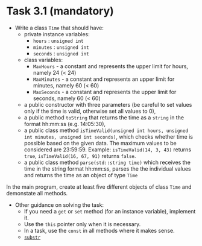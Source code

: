 # Task 3.1 (mandatory)

* Write a class `Time` that should have:
    * private instance variables:
        * `hours` : `unsigned int`
        * `minutes` : `unsigned int`
        * `seconds` : `unsigned int`
    * class variables:
        * `MaxHours` - a constant and represents the upper limit for hours, namely 24 (< 24)
        * `MaxMinutes` - a constant and represents an upper limit for minutes, namely 60 (< 60)
        * `MaxSeconds` - a constant and represents the upper limit for seconds, namely 60 (< 60)
    * a public constructor with three parameters (be careful to set values only if the time is valid, otherwise set
      all values to 0),
    * a public method `toString` that returns the time as a `string` in the format hh:mm:ss (e.g. 14:05:30),
    * a public class method `isTimeValid(unsigned int hours, unsigned int minutes, unsigned int seconds)`, which checks whether
      time is possible based on the given data. The maximum values to be considered are 23:59:59. Example: `isTimeValid(14, 3, 43)`
      returns `true`, `isTimeValid(16, 67, 91)` returns `false`.
    * a public class method `parse(std::string time)` which receives the time in the string format hh:mm:ss, parses the
      the individual values and returns the time as an object of type `Time`

In the main program, create at least five different objects of class `Time` and demonstate all methods.

* Other guidance on solving the task:
    * If you need a `get` or `set` method (for an instance variable), implement it.
    * Use the `this` pointer only when it is necessary.
    * In a task, use the `const` in all methods where it makes sense.
    * [`substr`](https://www.cplusplus.com/reference/string/string/substr/)